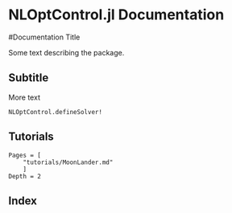 # NLOptControl.jl Documentation



#Documentation Title

Some text describing the package.

## Subtitle

More text

```@docs
NLOptControl.defineSolver!
```

## Tutorials

```@contents
Pages = [
    "tutorials/MoonLander.md"
    ]
Depth = 2
```


## Index

```@index
```
